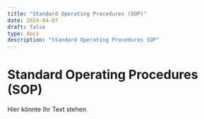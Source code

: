 ```yaml
---
title: "Standard Operating Procedures (SOP)"
date: 2024-04-07
draft: false
type: docs
description: "Standard Operating Procedures SOP"
---
```


# Standard Operating Procedures (SOP)

Hier könnte Ihr Text stehen